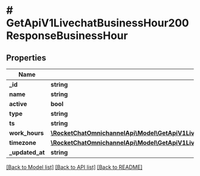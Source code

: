 # # GetApiV1LivechatBusinessHour200ResponseBusinessHour

## Properties

Name | Type | Description | Notes
------------ | ------------- | ------------- | -------------
**_id** | **string** |  | [optional]
**name** | **string** |  | [optional]
**active** | **bool** |  | [optional]
**type** | **string** |  | [optional]
**ts** | **string** |  | [optional]
**work_hours** | [**\RocketChatOmnichannelApi\Model\GetApiV1LivechatBusinessHour200ResponseBusinessHourWorkHoursInner[]**](GetApiV1LivechatBusinessHour200ResponseBusinessHourWorkHoursInner.md) |  | [optional]
**timezone** | [**\RocketChatOmnichannelApi\Model\GetApiV1LivechatBusinessHours200ResponseBusinessHoursInnerTimezone**](GetApiV1LivechatBusinessHours200ResponseBusinessHoursInnerTimezone.md) |  | [optional]
**_updated_at** | **string** |  | [optional]

[[Back to Model list]](../../README.md#models) [[Back to API list]](../../README.md#endpoints) [[Back to README]](../../README.md)
